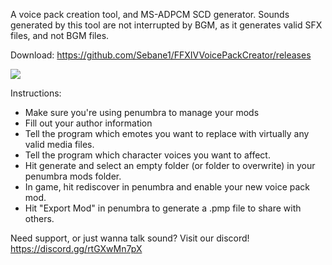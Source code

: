 A voice pack creation tool, and MS-ADPCM SCD generator.
Sounds generated by this tool are not interrupted by BGM, as it generates valid SFX files, and not BGM files.

Download:
https://github.com/Sebane1/FFXIVVoicePackCreator/releases

![](https://i.gyazo.com/6247d4469710218864e93dda384303de.png)

Instructions:

- Make sure you're using penumbra to manage your mods
- Fill out your author information
- Tell the program which emotes you want to replace with virtually any valid media files.
- Tell the program which character voices you want to affect.
- Hit generate and select an empty folder (or folder to overwrite) in your penumbra mods folder.
- In game, hit rediscover in penumbra and enable your new voice pack mod.
- Hit "Export Mod" in penumbra to generate a .pmp file to share with others.


Need support, or just wanna talk sound? Visit our discord! https://discord.gg/rtGXwMn7pX 
